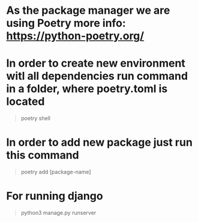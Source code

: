 # As the package manager we are using Poetry more info: https://python-poetry.org/

# In order to create new environment witl all dependencies run command in a folder, where poetry.toml is located
> poetry shell
# In order to add new package just run this command
> poetry add [package-name]
# For running django
> python3 manage.py runserver